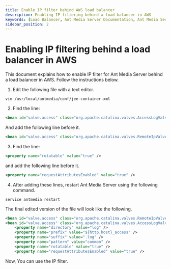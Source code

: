 ```yaml
---
title: Enable IP filter behind AWS load balancer 
description: Enabling IP filtering behind a load balancer in AWS
keywords: [Load Balancer, Ant Media Server Documentation, Ant Media Server Tutorials]
sidebar_position: 2
---
```


# Enabling IP filtering behind a load balancer in AWS

This document explains how to enable IP filter for Ant Media Server behind a load balancer in AWS. Follow the instructions below.

1.  Edit the following file with a text editor.
    
```shell
vim /usr/local/antmedia/conf/jee-container.xml
```
    

2.  Find the line:
    
```xml
<bean id="valve.access" class="org.apache.catalina.valves.AccessLogValve">
```
    
And add the following line before it.
    
```xml
<bean id="valve.access" class="org.apache.catalina.valves.RemoteIpValve" />
```
    

3.  Find the line:

```xml
<property name="rotatable" value="true" />
```
    
and add the following line before it.
    
```xml
<property name="requestAttributesEnabled" value="true" />
```
    

4.  After adding these lines, restart Ant Media Server using the following command.
    
```shell
service antmedia restart
```
    
The final edited version of the file will look like the following.

```xml
<bean id="valve.access" class="org.apache.catalina.valves.RemoteIpValve" />
<bean id="valve.access" class="org.apache.catalina.valves.AccessLogValve">
    <property name="directory" value="log" />
    <property name="prefix" value="${http.host}_access" />
    <property name="suffix" value=".log" />
    <property name="pattern" value="common" />
    <property name="rotatable" value="true" />
    <property name="requestAttributesEnabled" value="true" />
```
Now, You can use the IP filter.